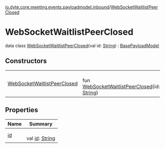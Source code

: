[io.dyte.core.meeting.events.payloadmodel.inbound](../index.md)/[WebSocketWaitlistPeerClosed](index.md)

# WebSocketWaitlistPeerClosed


data class [WebSocketWaitlistPeerClosed](index.md)(val id: [String](https://kotlinlang.org/api/latest/jvm/stdlib/kotlin/-string/index.html)) : [BasePayloadModel](../../com.dyte.mobilecorekmm.meeting.events.payloadmodel/-base-payload-model/index.md)

## Constructors

| | |
|---|---|
| [WebSocketWaitlistPeerClosed](-web-socket-waitlist-peer-closed.md) | <br/>fun [WebSocketWaitlistPeerClosed](-web-socket-waitlist-peer-closed.md)(id: [String](https://kotlinlang.org/api/latest/jvm/stdlib/kotlin/-string/index.html)) |

## Properties

| Name | Summary |
|---|---|
| [id](id.md) | <br/>val [id](id.md): [String](https://kotlinlang.org/api/latest/jvm/stdlib/kotlin/-string/index.html) |
